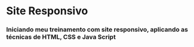 # Site Responsivo

### Iniciando meu treinamento com site responsivo, aplicando as técnicas de HTML, CSS e Java Script
